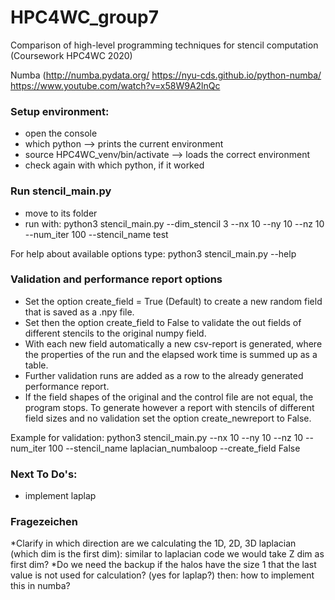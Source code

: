 # HPC4WC_group7
Comparison of high-level programming techniques for stencil computation (Coursework HPC4WC 2020)

Numba (http://numba.pydata.org/ 
https://nyu-cds.github.io/python-numba/
https://www.youtube.com/watch?v=x58W9A2lnQc 

### Setup environment:
- open the console
- which python --> prints the current environment
- source HPC4WC_venv/bin/activate --> loads the correct environment
- check again with which python, if it worked

### Run stencil_main.py
- move to its folder
- run with:
python3 stencil_main.py --dim_stencil 3 --nx 10 --ny 10 --nz 10 --num_iter 100 --stencil_name test

For help about available options type: 
python3 stencil_main.py --help



### Validation and performance report options
- Set the option create_field = True (Default) to create a new random field that is saved as a .npy file.
- Set then the option create_field to False to validate the out fields of different stencils to the original numpy field.
- With each new field automatically a new csv-report is generated, where the properties of the run and the elapsed work time is summed up as a table.
- Further validation runs are added as a row to the already generated performance report.
- If the field shapes of the original and the control file are not equal, the program stops. To generate however a report with stencils of different field sizes and no validation set the option create_newreport to False. 

Example for validation:
python3 stencil_main.py --nx 10 --ny 10 --nz 10 --num_iter 100 --stencil_name laplacian_numbaloop --create_field False



### Next To Do's:
* implement laplap


### Fragezeichen
*Clarify in which direction are we calculating the 1D, 2D, 3D laplacian (which dim is the first dim): similar to laplacian code we would take Z dim as first dim?
*Do we need the backup if the halos have the size 1 that the last value is not used for calculation? (yes for laplap?)
then: how to implement this in numba?

  
